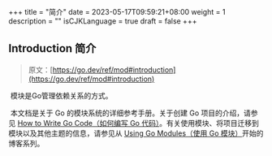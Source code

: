 +++
title = "简介"
date = 2023-05-17T09:59:21+08:00
weight = 1
description = ""
isCJKLanguage = true
draft = false
+++
## Introduction 简介

> 原文：[https://go.dev/ref/mod#introduction](https://go.dev/ref/mod#introduction)

​	模块是Go管理依赖关系的方式。

​	本文档是关于 Go 的模块系统的详细参考手册。关于创建 Go 项目的介绍，请参见 [How to Write Go Code（如何编写 Go 代码）](../../../GettingStarted/HowToWriteGoCode)。有关使用模块、将项目迁移到模块以及其他主题的信息，请参见从 [Using Go Modules（使用 Go 模块）](../../../GoBlog/2019/UsingGoModules)开始的博客系列。